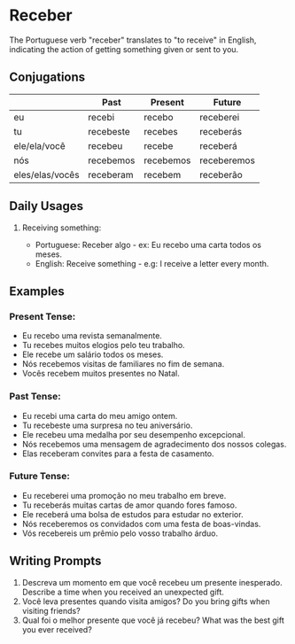 # Receber

The Portuguese verb "receber" translates to "to receive" in English, indicating the action of getting something given or sent to you.

## Conjugations

|                 | Past      | Present   | Future      |
| --------------- | --------- | --------- | ----------- |
| eu              | recebi    | recebo    | receberei   |
| tu              | recebeste | recebes   | receberás   |
| ele/ela/você    | recebeu   | recebe    | receberá    |
| nós             | recebemos | recebemos | receberemos |
| eles/elas/vocês | receberam | recebem   | receberão   |

## Daily Usages

1. Receiving something:

   - Portuguese: Receber algo - ex: Eu recebo uma carta todos os meses.
   - English: Receive something - e.g: I receive a letter every month.

## Examples

### Present Tense:

- Eu recebo uma revista semanalmente.
- Tu recebes muitos elogios pelo teu trabalho.
- Ele recebe um salário todos os meses.
- Nós recebemos visitas de familiares no fim de semana.
- Vocês recebem muitos presentes no Natal.

### Past Tense:

- Eu recebi uma carta do meu amigo ontem.
- Tu recebeste uma surpresa no teu aniversário.
- Ele recebeu uma medalha por seu desempenho excepcional.
- Nós recebemos uma mensagem de agradecimento dos nossos colegas.
- Elas receberam convites para a festa de casamento.

### Future Tense:

- Eu receberei uma promoção no meu trabalho em breve.
- Tu receberás muitas cartas de amor quando fores famoso.
- Ele receberá uma bolsa de estudos para estudar no exterior.
- Nós receberemos os convidados com uma festa de boas-vindas.
- Vós recebereis um prêmio pelo vosso trabalho árduo.

## Writing Prompts

1. Descreva um momento em que você recebeu um presente inesperado. Describe a time when you received an unexpected gift.
2. Você leva presentes quando visita amigos? Do you bring gifts when visiting friends?
3. Qual foi o melhor presente que você já recebeu? What was the best gift you ever received?
